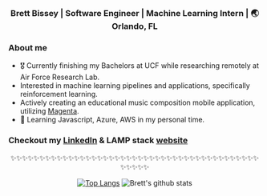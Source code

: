 <div align="center">
<h3> Brett Bissey | Software Engineer | Machine Learning Intern | 🌏 Orlando, FL </h3>
</div>

### About me 

- 🎖 Currently finishing my Bachelors at UCF while researching remotely at Air Force Research Lab.
-    Interested in machine learning pipelines and applications, specifically reinforcement learning.
- Actively creating an educational music composition mobile application, utilizing [Magenta](https://magenta.tensorflow.org/).
- 🌱 Learning Javascript, Azure, AWS in my personal time. 

### Checkout my [LinkedIn](https://medium.com/@trinwin) & LAMP stack [website](http://bbissey.com)

<div align="center">

✨✨✨✨✨✨✨✨✨✨✨✨✨✨✨✨✨✨✨✨✨✨✨✨✨✨✨✨✨✨✨✨✨✨✨✨✨✨✨✨✨✨✨✨✨✨✨✨

[![Top Langs](https://github-readme-stats.vercel.app/api/top-langs/?username=bb912&layout=compact)](https://github.com/anuraghazra/github-readme-stats)
![Brett's github stats](https://github-readme-stats.vercel.app/api/?username=bb912&show_icons=true&title_color=1F75C8&icon_color=2AA410&text_color=043667&bg_color=ffffff) 


</div>
<!--
**trinwin/trinwin** is a ✨ _special_ ✨ repository because its `README.md` (this file) appears on your GitHub profile.
-->
